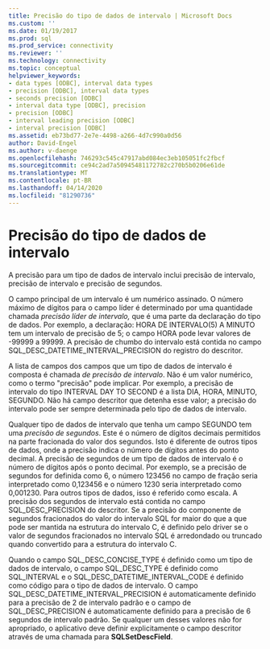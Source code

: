 ```yaml
---
title: Precisão do tipo de dados de intervalo | Microsoft Docs
ms.custom: ''
ms.date: 01/19/2017
ms.prod: sql
ms.prod_service: connectivity
ms.reviewer: ''
ms.technology: connectivity
ms.topic: conceptual
helpviewer_keywords:
- data types [ODBC], interval data types
- precision [ODBC], interval data types
- seconds precision [ODBC]
- interval data type [ODBC], precision
- precision [ODBC]
- interval leading precision [ODBC]
- interval precision [ODBC]
ms.assetid: eb73bd77-2e7e-4498-a266-4d7c990a0d56
author: David-Engel
ms.author: v-daenge
ms.openlocfilehash: 746293c545c47917abd084ec3eb105051fc2fbcf
ms.sourcegitcommit: ce94c2ad7a50945481172782c270b5b0206e61de
ms.translationtype: MT
ms.contentlocale: pt-BR
ms.lasthandoff: 04/14/2020
ms.locfileid: "81290736"
---
```

# <a name="interval-data-type-precision"></a>Precisão do tipo de dados de intervalo
A precisão para um tipo de dados de intervalo inclui precisão de intervalo, precisão de intervalo e precisão de segundos.  
  
 O campo principal de um intervalo é um numérico assinado. O número máximo de dígitos para o campo líder é determinado por uma quantidade chamada *precisão líder de intervalo,* que é uma parte da declaração do tipo de dados. Por exemplo, a declaração: HORA DE INTERVALO(5) A MINUTO tem um intervalo de precisão de 5; o campo HORA pode levar valores de -99999 a 99999. A precisão de chumbo do intervalo está contida no campo SQL_DESC_DATETIME_INTERVAL_PRECISION do registro do descritor.  
  
 A lista de campos dos campos que um tipo de dados de intervalo é composta é chamada *de precisão de intervalo*. Não é um valor numérico, como o termo "precisão" pode implicar. Por exemplo, a precisão de intervalo do tipo INTERVAL DAY TO SECOND é a lista DIA, HORA, MINUTO, SEGUNDO. Não há campo descritor que detenha esse valor; a precisão do intervalo pode ser sempre determinada pelo tipo de dados de intervalo.  
  
 Qualquer tipo de dados de intervalo que tenha um campo SEGUNDO tem uma *precisão de segundos*. Este é o número de dígitos decimais permitidos na parte fracionada do valor dos segundos. Isto é diferente de outros tipos de dados, onde a precisão indica o número de dígitos antes do ponto decimal. A precisão de segundos de um tipo de dados de intervalo é o número de dígitos após o ponto decimal. Por exemplo, se a precisão de segundos for definida como 6, o número 123456 no campo de fração seria interpretado como 0,123456 e o número 1230 seria interpretado como 0,001230. Para outros tipos de dados, isso é referido como escala. A precisão dos segundos de intervalo está contida no campo SQL_DESC_PRECISION do descritor. Se a precisão do componente de segundos fracionados do valor do intervalo SQL for maior do que a que pode ser mantida na estrutura do intervalo C, é definido pelo driver se o valor de segundos fracionados no intervalo SQL é arredondado ou truncado quando convertido para a estrutura do intervalo C.  
  
 Quando o campo SQL_DESC_CONCISE_TYPE é definido como um tipo de dados de intervalo, o campo SQL_DESC_TYPE é definido como SQL_INTERVAL e o SQL_DESC_DATETIME_INTERVAL_CODE é definido como código para o tipo de dados de intervalo. O campo SQL_DESC_DATETIME_INTERVAL_PRECISION é automaticamente definido para a precisão de 2 de intervalo padrão e o campo de SQL_DESC_PRECISION é automaticamente definido para a precisão de 6 segundos de intervalo padrão. Se qualquer um desses valores não for apropriado, o aplicativo deve definir explicitamente o campo descritor através de uma chamada para **SQLSetDescField**.
